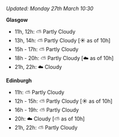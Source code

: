 *Updated: Monday 27th March 10:30*

**Glasgow**

* 11h, 12h: :partly_sunny: Partly Cloudy
* 13h, 14h: :partly_sunny: Partly Cloudy [:sunny: as of 10h]
* 15h - 17h: :partly_sunny: Partly Cloudy
* 18h - 20h: :partly_sunny: Partly Cloudy [:cloud: as of 10h]
* 21h, 22h: :cloud: Cloudy

**Edinburgh**

* 11h: :partly_sunny: Partly Cloudy
* 12h - 15h: :partly_sunny: Partly Cloudy [:sunny: as of 10h]
* 16h - 19h: :partly_sunny: Partly Cloudy
* 20h: :cloud: Cloudy [:partly_sunny: as of 10h]
* 21h, 22h: :partly_sunny: Partly Cloudy
